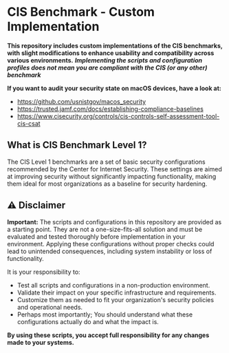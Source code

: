 # CIS Benchmark - Custom Implementation

**This repository includes custom implementations of the CIS benchmarks, with slight modifications to enhance usability and compatibility across various environments.**
***Implementing the scripts and configuration profiles does not mean you are compliant with the CIS (or any other) benchmark***

**If you want to audit your security state on macOS devices, have a look at:**
- https://github.com/usnistgov/macos_security
- https://trusted.jamf.com/docs/establishing-compliance-baselines
- https://www.cisecurity.org/controls/cis-controls-self-assessment-tool-cis-csat


## What is CIS Benchmark Level 1?
The CIS Level 1 benchmarks are a set of basic security configurations recommended by the Center for Internet Security. These settings are aimed at improving security without significantly impacting functionality, making them ideal for most organizations as a baseline for security hardening.

## ⚠️ Disclaimer
**Important:** The scripts and configurations in this repository are provided as a starting point. They are not a one-size-fits-all solution and must be evaluated and tested thoroughly before implementation in your environment. Applying these configurations without proper checks could lead to unintended consequences, including system instability or loss of functionality. 

It is your responsibility to:
- Test all scripts and configurations in a non-production environment.
- Validate their impact on your specific infrastructure and requirements.
- Customize them as needed to fit your organization's security policies and operational needs.
- Perhaps most importantly; You should understand what these configurations actually do and what the impact is.

**By using these scripts, you accept full responsibility for any changes made to your systems.**

